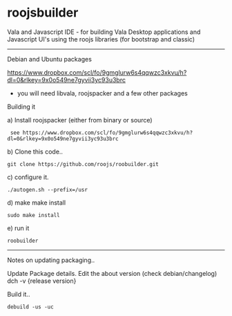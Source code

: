 # roojsbuilder
Vala and Javascript IDE - for building Vala Desktop applications and Javascript UI's using the roojs libraries (for bootstrap and classic)

---
Debian and Ubuntu packages

  https://www.dropbox.com/scl/fo/9gmglurw6s4qqwzc3xkvu/h?dl=0&rlkey=9x0o549ne7gyvii3yc93u3brc
  
  * you will need libvala, roojspacker and a few other packages 


Building it

  a) Install roojspacker (either from binary or source)

     see https://www.dropbox.com/scl/fo/9gmglurw6s4qqwzc3xkvu/h?dl=0&rlkey=9x0o549ne7gyvii3yc93u3brc

  b) Clone this code..
  
    git clone https://github.com/roojs/roobuilder.git
    
  c) configure it.
  
    ./autogen.sh --prefix=/usr
    
  d) make make install
  
    sudo make install
    
  e) run it

    roobuilder
    
---

Notes on updating packaging..

Update Package details.
    Edit the about version (check debian/changelog)
    dch -v {release version}

Build it..

    debuild -us -uc
